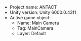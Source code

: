<!-- UNITY CODE ASSIST INSTRUCTIONS START -->
- Project name: ANTACT
- Unity version: Unity 6000.0.43f1
- Active game object:
  - Name: Main Camera
  - Tag: MainCamera
  - Layer: Default
<!-- UNITY CODE ASSIST INSTRUCTIONS END -->